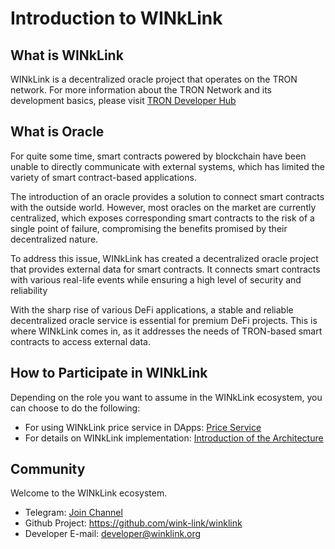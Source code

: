 # Introduction to WINkLink

## What is WINkLink

WINkLink is a decentralized oracle project that operates on the TRON network. For more information about the TRON Network and its development basics, please visit [TRON Developer Hub](https://developers.tron.network/) 

## What is Oracle

For quite some time, smart contracts powered by blockchain have been unable to directly communicate with external systems, which has limited the variety of smart contract-based applications.

The introduction of an oracle provides a solution to connect smart contracts with the outside world. However, most oracles on the market are currently centralized, which exposes corresponding smart contracts to the risk of a single point of failure, compromising the benefits promised by their decentralized nature.

To address this issue, WINkLink has created a decentralized oracle project that provides external data for smart contracts. It connects smart contracts with various real-life events while ensuring a high level of security and reliability

With the sharp rise of various DeFi applications, a stable and reliable decentralized oracle service is essential for premium DeFi projects. This is where WINkLink comes in, as it addresses the needs of TRON-based smart contracts to access external data.

## How to Participate in WINkLink

Depending on the role you want to assume in the WINkLink ecosystem, you can choose to do the following:

- For using WINkLink price service in DApps: [Price Service](./pricing.md)
- For details on WINkLink implementation: [Introduction of the Architecture](./architecture.md)

## Community

Welcome to the WINkLink ecosystem.

- Telegram: [Join Channel](https://t.me/joinchat/PDRBbhkNbOJd_6DJS4lRoA)
- Github Project: <https://github.com/wink-link/winklink>
- Developer E-mail: <developer@winklink.org>
